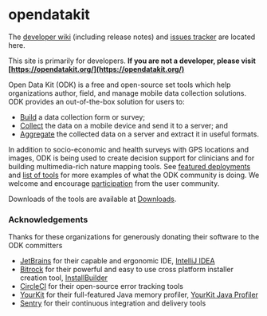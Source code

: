# opendatakit

The [developer wiki](https://github.com/opendatakit/opendatakit/wiki) (including release notes) and
[issues tracker](https://github.com/opendatakit/opendatakit/issues) are located here.

This site is primarily for developers. __If you are not a developer, please visit [https://opendatakit.org/](https://opendatakit.org/)__

Open Data Kit (ODK) is a free and open-source set tools which help organizations author, field, and manage mobile data collection solutions. ODK provides an out-of-the-box solution for users to:

* [Build](https://opendatakit.org/use/build/) a data collection form or survey;
* [Collect](https://opendatakit.org/use/collect/) the data on a mobile device and send it to a server; and
* [Aggregate](https://opendatakit.org/use/aggregate/) the collected data on a server and extract it in useful formats. 

In addition to socio-economic and health surveys with GPS locations and images, ODK is being used to create decision support for clinicians and for building multimedia-rich nature mapping tools. See [featured deployments](https://opendatakit.org/about/deployments/) and [list of tools](https://opendatakit.org/about/tools/) for more examples of what the ODK community is doing. We welcome and encourage [participation](https://opendatakit.org/participate/) from the user community.

Downloads of the tools are available at [Downloads](https://opendatakit.org/downloads/). 

### Acknowledgements
Thanks for these organizations for generously donating their software to the ODK committers
* [JetBrains](http://www.jetbrains.com) for their capable and ergonomic IDE, [IntelliJ IDEA](https://www.jetbrains.com/idea)
* [Bitrock](http://www.bitrock.com) for their powerful and easy to use cross platform installer creation tool, [InstallBuilder](https://installbuilder.bitrock.com)
* [CircleCI](https://sentry.io) for their open-source error tracking tools
* [YourKit](https://www.yourkit.com) for their full-featured Java memory profiler, [YourKit Java Profiler](https://www.yourkit.com/java/profiler)
* [Sentry](https://sentry.io) for their continuous integration and delivery tools
